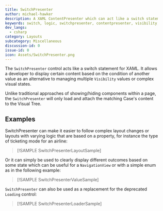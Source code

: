 ```yaml
---
title: SwitchPresenter
author: michael-hawker
description: A XAML ContentPresenter which can act like a switch statement for showing different UI based on a condition.
keywords: switch, logic, switchpresenter, contentpresenter, visibility, triggers, converters
dev_langs:
  - csharp
category: Layouts
subcategory: Miscellaneous
discussion-id: 0
issue-id: 0
icon: Assets/SwitchPresenter.png
---
```


The `SwitchPresenter` control acts like a switch statement for XAML. It allows a developer to display certain content based on the condition of another value as an alternative to managing multiple `Visibility` values or complex visual states.

Unlike traditional approaches of showing/hiding components within a page, the `SwitchPresenter` will only load and attach the matching Case's content to the Visual Tree.

## Examples

SwitchPresenter can make it easier to follow complex layout changes or layouts with varying logic that are based on a property, for instance the type of ticketing mode for an airline:

> [!SAMPLE SwitchPresenterLayoutSample]

Or it can simply be used to clearly display different outcomes based on some state which can be useful for a `NavigationView` or with a simple enum as in the following example:

> [!SAMPLE SwitchPresenterValueSample]

`SwitchPresenter` can also be used as a replacement for the deprecated `Loading` control:

> [!SAMPLE SwitchPresenterLoaderSample]

